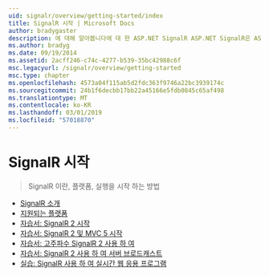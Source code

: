 ```yaml
---
uid: signalr/overview/getting-started/index
title: SignalR 시작 | Microsoft Docs
author: bradygaster
description: 에 대해 알아봅니다에 대 한 ASP.NET SignalR ASP.NET SignalR은 ASP.NET 개발자를 위한 개발 실시간 웹 기능을 더 쉽게 하는 새 라이브러리입니다. SignalR bi를 허용 하는 중...
ms.author: bradyg
ms.date: 09/19/2014
ms.assetid: 2acff246-c74c-4277-b539-35bc42988c6f
msc.legacyurl: /signalr/overview/getting-started
msc.type: chapter
ms.openlocfilehash: 4573a04f115ab5d2fdc363f9746a22bc3939174c
ms.sourcegitcommit: 24b1f6decbb17bb22a45166e5fdb0845c65af498
ms.translationtype: MT
ms.contentlocale: ko-KR
ms.lasthandoff: 03/01/2019
ms.locfileid: "57018870"
---
```

<a name="signalr-getting-started"></a>SignalR 시작
====================
> SignalR 이란, 플랫폼, 실행을 시작 하는 방법


- [SignalR 소개](introduction-to-signalr.md)
- [지원되는 플랫폼](supported-platforms.md)
- [자습서: SignalR 2 시작](tutorial-getting-started-with-signalr.md)
- [자습서: SignalR 2 및 MVC 5 시작](tutorial-getting-started-with-signalr-and-mvc.md)
- [자습서: 고주파수 SignalR 2 사용 하 여](tutorial-high-frequency-realtime-with-signalr.md)
- [자습서: SignalR 2 사용 하 여 서버 브로드캐스트](tutorial-server-broadcast-with-signalr.md)
- [실습: SignalR 사용 하 여 실시간 웹 응용 프로그램](real-time-web-applications-with-signalr.md)
